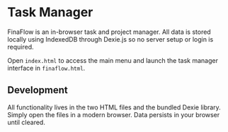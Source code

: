 # Task Manager

FinaFlow is an in-browser task and project manager. All data is stored locally using IndexedDB through Dexie.js so no server setup or login is required.

Open `index.html` to access the main menu and launch the task manager interface in `finaflow.html`.

## Development

All functionality lives in the two HTML files and the bundled Dexie library. Simply open the files in a modern browser. Data persists in your browser until cleared.
